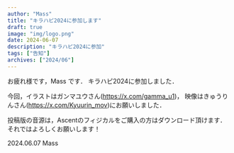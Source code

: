 ```yaml
---
author: "Mass"
title: "キラハピ2024に参加します"
draft: true
image: "img/logo.png"
date: 2024-06-07
description: "キラハピ2024に参加"
tags: ["告知"]
archives: ["2024/06"]
---
```


お疲れ様です，Mass です．
キラハピ2024に参加しました．


今回，イラストはガンマユウさん(https://x.com/gamma_u1)，
映像はきゅうりんさん(https://x.com/Kyuurin_mov)にお願いしました．

投稿版の音源は，Ascentのフィジカルをご購入の方はダウンロード頂けます．
それではよろしくお願いします！

2024.06.07
Mass